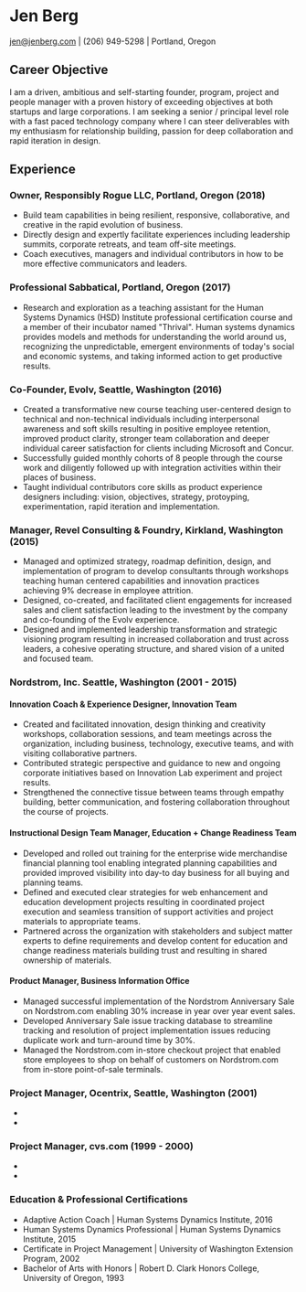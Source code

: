 # Jen Berg

jen@jenberg.com | (206) 949-5298 | Portland, Oregon

## Career Objective

I am a driven, ambitious and self-starting founder, program, project and people manager with a proven history of exceeding objectives at both startups and large corporations. I am seeking a senior / principal level role with a fast paced technology company where I can steer deliverables with my enthusiasm for relationship building, passion for deep collaboration and rapid iteration in design.

## Experience

### Owner, Responsibly Rogue LLC, Portland, Oregon (2018)

* Build team capabilities in being resilient, responsive, collaborative, and creative in the rapid evolution of business.
* Directly design and expertly facilitate experiences including leadership summits, corporate retreats, and team off-site meetings.
* Coach executives, managers and individual contributors in how to be more effective communicators and leaders.

### Professional Sabbatical, Portland, Oregon (2017)

* Research and exploration as a teaching assistant for the Human Systems Dynamics (HSD) Institute professional certification course and a member of their incubator named "Thrival". Human systems dynamics provides models and methods for understanding the world around us, recognizing the unpredictable, emergent environments of today's social and economic systems, and taking informed action to get productive results.

### Co-Founder, Evolv, Seattle, Washington (2016)

* Created a transformative new course teaching user-centered design to technical and non-technical individuals including interpersonal awareness and soft skills resulting in positive employee retention, improved product clarity, stronger team collaboration and deeper individual career satisfaction for clients including Microsoft and Concur.
* Successfully guided monthly cohorts of 8 people through the course work and diligently followed up with integration activities within their places of business.
* Taught individual contributors core skills as product experience designers including: vision, objectives, strategy, protoyping, experimentation, rapid iteration and implementation.

### Manager, Revel Consulting & Foundry, Kirkland, Washington (2015)

* Managed and optimized strategy, roadmap definition, design, and implementation of program to develop consultants through workshops teaching human centered capabilities and innovation practices achieving 9% decrease in employee attrition.
* Designed, co-created, and facilitated client engagements for increased sales and client satisfaction leading to the investment by the company and co-founding of the Evolv experience.
* Designed and implemented leadership transformation and strategic visioning program resulting in increased collaboration and trust across leaders, a cohesive operating structure, and shared vision of a united and focused team.

### Nordstrom, Inc. Seattle, Washington (2001 - 2015)

#### Innovation Coach & Experience Designer, Innovation Team

* Created and facilitated innovation, design thinking and creativity workshops, collaboration sessions, and team meetings across the organization, including business, technology, executive teams, and with visiting collaborative partners.
* Contributed strategic perspective and guidance to new and ongoing corporate initiatives based on Innovation Lab experiment and project results.
* Strengthened the connective tissue between teams through empathy building, better communication, and fostering collaboration throughout the course of projects.

#### Instructional Design Team Manager, Education + Change Readiness Team

* Developed and rolled out training for the enterprise wide merchandise financial planning tool enabling integrated planning capabilities and provided improved visibility into day-to day business for all buying and planning teams.
* Defined and executed clear strategies for web enhancement and education development projects resulting in coordinated project execution and seamless transition of support activities and project materials to appropriate teams.
* Partnered across the organization with stakeholders and subject matter experts to define requirements and develop content for education and change readiness materials building trust and resulting in shared ownership of materials.

#### Product Manager, Business Information Office

* Managed successful implementation of the Nordstrom Anniversary Sale on Nordstrom.com enabling 30% increase in year over year event sales.
* Developed Anniversary Sale issue tracking database to streamline tracking and resolution of project implementation issues reducing duplicate work and turn-around time by 30%.
* Managed the Nordstrom.com in-store checkout project that enabled store employees to shop on behalf of customers on Nordstrom.com from in-store point-of-sale terminals.

### Project Manager, Ocentrix, Seattle, Washington (2001)

* 
* 

### Project Manager, cvs.com (1999 - 2000)

* 
* 

### Education & Professional Certifications

* Adaptive Action Coach | Human Systems Dynamics Institute, 2016
* Human Systems Dynamics Professional | Human Systems Dynamics Institute, 2015
* Certificate in Project Management | University of Washington Extension Program, 2002
* Bachelor of Arts with Honors | Robert D. Clark Honors College, University of Oregon, 1993
